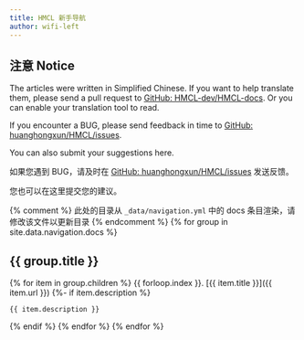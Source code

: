 ```yaml
---
title: HMCL 新手导航
author: wifi-left
---
```


## 注意 Notice

The articles were written in Simplified Chinese. If you want to help translate them, please send a pull request to [GitHub: HMCL-dev/HMCL-docs](https://github.com/HMCL-dev/HMCL-docs/pulls). Or you can enable your translation tool to read.

If you encounter a BUG, please send feedback in time to [GitHub: huanghongxun/HMCL/issues](https://github.com/HMCL-dev/HMCL/issues).

You can also submit your suggestions here.

如果您遇到 BUG，请及时在 [GitHub: huanghongxun/HMCL/issues](https://github.com/HMCL-dev/HMCL/issues) 发送反馈。

您也可以在这里提交您的建议。

{% comment %}
此处的目录从 `_data/navigation.yml` 中的 docs 条目渲染，请修改该文件以更新目录
{% endcomment %}
{% for group in site.data.navigation.docs %}
## {{ group.title }}

{% for item in group.children %}
{{ forloop.index }}. [{{ item.title }}]({{ item.url }})
{%- if item.description %}

    {{ item.description }}
{% endif %}
{% endfor %}
{% endfor %}
